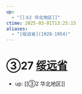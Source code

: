 ```yaml
---
up:
  - "[[③2 华北地区]]"
ctime: 2025-03-01T13:25:15
aliases:
  - "[绥远省](1928-1954)"
---
```


# ③27 [绥远省](1928-1954)

- up: [[③2 华北地区]]
